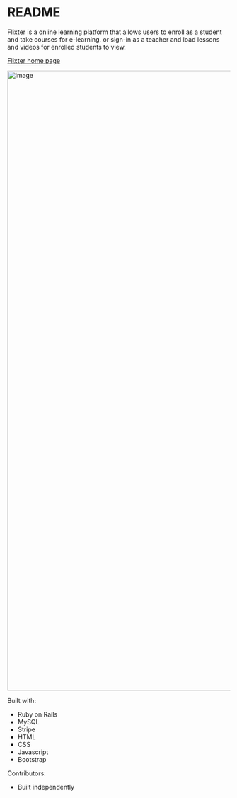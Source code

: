 # README

Flixter is a online learning platform that allows users to enroll as a student and take courses for e-learning, or sign-in as a teacher and load lessons and videos for enrolled students to view. 

[Flixter home page](https://flixter-kathryn-hoelscher.herokuapp.com)

<img width="1401" alt="image" src="https://user-images.githubusercontent.com/56094085/96036647-60c6f900-0e2a-11eb-9f64-f31417001e97.png">

Built with:
* Ruby on Rails
* MySQL
* Stripe
* HTML
* CSS
* Javascript
* Bootstrap

Contributors:
* Built independently
